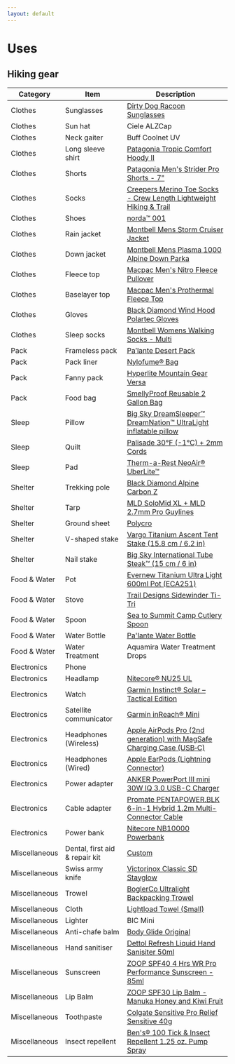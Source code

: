 ```yaml
---
layout: default
---
```

# Uses

## Hiking gear

| Category      | Item                           | Description                                                                                                                                                                     |
| ------------- | ------------------------------ | ------------------------------------------------------------------------------------------------------------------------------------------------------------------------------- |
| Clothes       | Sunglasses                     | [Dirty Dog Racoon Sunglasses](https://www.airpointsstore.co.nz/Product/VMDD12/Racoon-Sunglasses)                                                                                |
| Clothes       | Sun hat                        | Ciele ALZCap                                                                                                                                                                    |
| Clothes       | Neck gaiter                    | Buff Coolnet UV                                                                                                                                                                 |
| Clothes       | Long sleeve shirt              | [Patagonia Tropic Comfort Hoody II](https://www.patagonia.com/product/mens-tropic-comfort-hoody-ii/52124.html?dwvar_52124_color=RDPB)                                           |
| Clothes       | Shorts                         | [Patagonia Men's Strider Pro Shorts - 7"](https://www.patagonia.co.nz/products/mens-strider-pro-shorts-7-24668-blk)                                                             |
| Clothes       | Socks                          | [Creepers Merino Toe Socks - Crew Length Lightweight Hiking & Trail](https://creeperssocks.co.nz/products/crew-merino-wool-performance-toe-socks?variant=43156622770396)        |
| Clothes       | Shoes                          | [norda™ 001](https://nordarun.com/products/001-m-stealth-black)                                                                                                                 |
| Clothes       | Rain jacket                    | [Montbell Mens Storm Cruiser Jacket](https://coffeeoutdoors.co.nz/products/montbell-mens-storm-cruiser-jacket-brown-khaki)                                                      |
| Clothes       | Down jacket                    | [Montbell Mens Plasma 1000 Alpine Down Parka](https://coffeeoutdoors.co.nz/products/montbell-mens-plasma-1000-alpine-down-parka-black)                                          |
| Clothes       | Fleece top                     | [Macpac Men's Nitro Fleece Pullover](https://www.macpac.co.nz/macpac-mens-nitro-fleece-pullover/115606.html)                                                                    |
| Clothes       | Baselayer top                  | [Macpac Men's Prothermal Fleece Top](https://www.macpac.co.nz/macpac-mens-prothermal-fleece-top/115322.html)                                                                    |
| Clothes       | Gloves                         | [Black Diamond Wind Hood Polartec Gloves](https://www.blackdiamondequipment.com/en_US/product/wind-hood-gridtech-gloves/)                                                       |
| Clothes       | Sleep socks                    | [Montbell Womens Walking Socks - Multi](https://coffeeoutdoors.co.nz/products/montbell-womens-walking-socks-multi)                                                              |
| Pack          | Frameless pack                 | [Pa’lante Desert Pack](https://palantepacks.com/products/desert-pack-ss23)                                                                                                      |
| Pack          | Pack liner                     | [Nylofume® Bag](https://coffeeoutdoors.co.nz/products/nylofume-waterproof-pack-liner)                                                                                           |
| Pack          | Fanny pack                     | [Hyperlite Mountain Gear Versa](https://www.hyperlitemountaingear.com/products/versa-fanny-pack)                                                                                |
| Pack          | Food bag                       | [SmellyProof Reusable 2 Gallon Bag](https://smellyproof.com/products/reusable-2-gallon-bags)                                                                                    |
| Sleep         | Pillow                         | [Big Sky DreamSleeper™ DreamNation™ UltraLight inflatable pillow](https://bigskyinternational.com/en-nz/products/big-sky-dreamsleeper-dreamnation-ultralight-inflatable-pillow) |
| Sleep         | Quilt                          | [Palisade 30°F (-1°C) + 2mm Cords](https://katabaticgear.com/shop/palisade-sleeping-bag)                                                                                        |
| Sleep         | Pad                            | [Therm-a-Rest NeoAir® UberLite™](https://www.thermarest.com/ie/sleeping-pads/fast-and-light/neoair-uberlite-sleeping-pad/neoair-uberlite.html)                                  |
| Shelter       | Trekking pole                  | [Black Diamond Alpine Carbon Z](https://www.blackdiamondequipment.com/en_US/product/alpine-carbon-z-trekking-poles/)                                                            |
| Shelter       | Tarp                           | [MLD SoloMid XL + MLD 2.7mm Pro Guylines](https://mountainlaureldesigns.com/product/solomid-xl)                                                                                 |
| Shelter       | Ground sheet                   | [Polycro](https://www.bunnings.co.nz/3m-window-insulator-kit-5-windows_p0167658)                                                                                                |
| Shelter       | V-shaped stake                 | [Vargo Titanium Ascent Tent Stake (15.8 cm / 6.2 in)](https://vargooutdoors.com/titanium-ascent-tent-stake.html)                                                                |
| Shelter       | Nail stake                     | [Big Sky International Tube Steak™ (15 cm / 6 in)](https://bigskyinternational.com/en-nz/collections/tube-steaks/products/tube-steak-tent-stake-peg-kit)                        |
| Food & Water  | Pot                            | [Evernew Titanium Ultra Light 600ml Pot (ECA251)](https://www.traildesigns.com/products/evernew-titanium-ultra-light-600ml-pot-eca251)                                          |
| Food & Water  | Stove                          | [Trail Designs Sidewinder Ti-Tri](https://www.traildesigns.com/products/evernew-600ml-ul-pot-sidewinder-ti-tri-bundle)                                                          |
| Food & Water  | Spoon                          | [Sea to Summit Camp Cutlery Spoon](https://seatosummit.com.au/products/camp-spoon?variant=41261823033530)                                                                       |
| Food & Water  | Water Bottle                   | [Pa'lante Water Bottle](https://palantepacks.com/products/water-bottle-fw23)                                                                                                    |
| Food & Water  | Water Treatment                | Aquamira Water Treatment Drops                                                                                                                                                  |
| Electronics   | Phone                          |                                                                                                                                                                                 |
| Electronics   | Headlamp                       | [Nitecore® NU25 UL](https://flashlight.nitecore.com/product/nu25ul)                                                                                                             |
| Electronics   | Watch                          | [Garmin Instinct® Solar – Tactical Edition](https://buy.garmin.com/en-US/US/p/716891/pn/010-02293-13)                                                                           |
| Electronics   | Satellite communicator         | [Garmin inReach® Mini](https://explore.garmin.com/en-CA/inreach)                                                                                                                |
| Electronics   | Headphones (Wireless)          | [Apple AirPods Pro (2nd generation) with MagSafe Charging Case (USB‑C)](https://www.apple.com/nz/shop/product/MTJV3ZA/A/airpods-pro)                                            |
| Electronics   | Headphones (Wired)             | [Apple EarPods (Lightning Connector)](https://www.apple.com/nz/shop/product/MMTN2FE/A/earpods-lightning-connector)                                                              |
| Electronics   | Power adapter                  | [ANKER PowerPort III mini 30W IQ 3.0 USB-C Charger](https://www.pbtech.co.nz/product/TAAAKR2615/ANKER-PowerPort-III-mini-30W-IQ-30-USB-C-Charger)                               |
| Electronics   | Cable adapter                  | [Promate PENTAPOWER.BLK 6-in-1 Hybrid 1.2m Multi-Connector Cable](https://www.pbtech.co.nz/product/CABPRM1090/Promate-PENTAPOWERBLK-6-in-1-Hybrid-12m-Multi-Conn)               |
| Electronics   | Power bank                     | [Nitecore NB10000 Powerbank](https://www.nitecore.co.nz/nb10000)                                                                                                                |
| Miscellaneous | Dental, first aid & repair kit | [Custom](https://andrewskurka.com/backpacking-first-aid-kit-gear-list-downloadable-checklist)                                                                                   |
| Miscellaneous | Swiss army knife               | [Victorinox Classic SD Stayglow](https://www.amazon.com/Victorinox-Classic-SD-Stayglow-58mm/dp/B000HMJYJO)                                                                      |
| Miscellaneous | Trowel                         | [BoglerCo Ultralight Backpacking Trowel](https://www.boglerco.com/home)                                                                                                         |
| Miscellaneous | Cloth                          | [Lightload Towel (Small)](https://www.litesmith.com/lightload-towels/)                                                                                                          |
| Miscellaneous | Lighter                        | BIC Mini                                                                                                                                                                        |
| Miscellaneous | Anti-chafe balm                | [Body Glide Original](https://www.bodyglide.com/product/body)                                                                                                                   |
| Miscellaneous | Hand sanitiser                 | [Dettol Refresh Liquid Hand Sanisiter 50ml](https://www.chemistwarehouse.co.nz/buy/56710/dettol-refresh-liquid-hand-sanisiter-50ml-healthy-touch-antibacterial)                 |
| Miscellaneous | Sunscreen                      | [ZOOP SPF40 4 Hrs WR Pro Performance Sunscreen - 85ml](https://www.zoopnz.com/shop/p/spf40-pro-performance-sunscreen-lava-jdegf)                                                |
| Miscellaneous | Lip Balm                       | [ZOOP SPF30 Lip Balm - Manuka Honey and Kiwi Fruit](https://www.zoopnz.com/shop/p/lipbalm)                                                                                      |
| Miscellaneous | Toothpaste                     | [Colgate Sensitive Pro Relief Sensitive 40g](https://www.chemistwarehouse.co.nz/buy/84047/colgate-sensitive-pro-relief-sensitive-teeth-pain-toothpaste-50g)                     |
| Miscellaneous | Insect repellent               | [Ben's® 100 Tick & Insect Repellent 1.25 oz. Pump Spray](https://bens30.com/deet/100-deet/bens-100-max-1-25oz-pump.html)                                                        |
